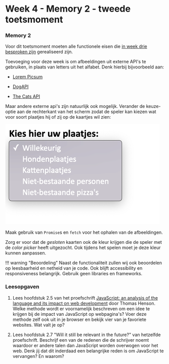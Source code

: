 # Week 4 - Memory 2 - tweede toetsmoment

### Memory 2

Voor dit toetsmoment moeten alle functionele eisen die [in week drie besproken zijn](../week3/memory.md) gerealiseerd zijn.

Toevoeging voor deze week is om afbeeldingen uit externe API's te gebruiken, in plaats van letters uit het alfabet. Denk hierbij bijvoorbeeld aan:

- [Lorem Picsum](https://picsum.photos/)

- [DogAPI](https://dog.ceo/dog-api/)

- [The Cats API](https://thecatapi.com/)

Maar andere externe api's zijn natuurlijk ook mogelijk. Verander de keuze-optie aan de rechterkant van het scherm zodat de speler kan kiezen wat voor soort plaatjes hij of zij op de kaartjes wil zien:

![Maak gebruik van een select-box voor het selecteren van plaatjes](imgs/select-box.png)

Maak gebruik van `Promise`s en `fetch` voor het ophalen van de afbeeldingen. 

Zorg er voor dat de *gesloten* kaarten ook de kleur krijgen die de speler met de *color picker* heeft uitgezocht. Ook tijdens het spelen moet je deze kleur kunnen aanpassen.

!!! warning "Beoordeling"
    Naast de functionaliteit zullen wij ook beoordelen op leesbaarheid en netheid van je code. Ook blijft accessibility en responsiveness belangrijk. Gebruik geen libraries en frameworks.


### Leesopgaven

1. Lees hoofdstuk 2.5 van het proefschrift [JavaScript: an analysis of the language and its impact on web development](https://repository.cardiffmet.ac.uk/bitstream/handle/10369/8554/Henson,%20Thomas.pdf?isAllowed=y&sequence=1) door Thomas Henson. Welke methode wordt er voornamelijk beschreven om een idee te krijgen bij de impact van JavaScript op webpagina's? Voer deze methode zelf ook uit in je browser en bekijk vier van je favoriete websites. Wat valt je op?

2. Lees hoofdstuk 2.7 "Will it still be relevant in the future?" van hetzelfde proefschrift. Beschrijf een van de redenen die de schrijver noemt waardoor er andere talen dan JavaScript worden overwogen voor het web. Denk jij dat dit inderdaad een belangrijke reden is om JavaScript te vervangen? En waarom?